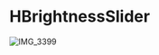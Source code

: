 # HBrightnessSlider

![IMG_3399](https://user-images.githubusercontent.com/7125002/143015019-95fa2dbd-39a6-4be8-a67d-be6a29c287c1.PNG)
